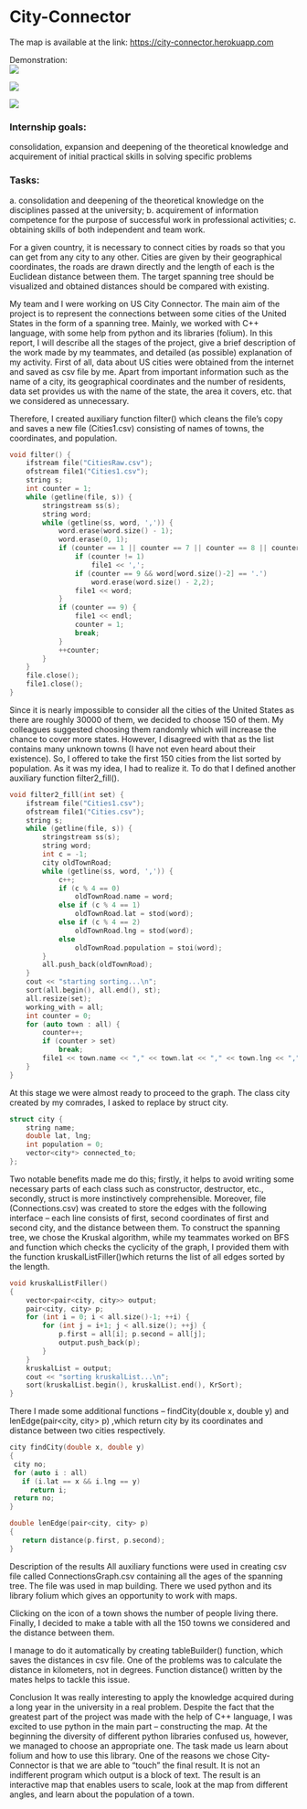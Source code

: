 # City-Connector
The map is available at the link:
https://city-connector.herokuapp.com

Demonstration:<br>
![](https://github.com/DKarz/readme-media/blob/master/city-conn1.gif?raw=true)

![](https://github.com/DKarz/readme-media/blob/master/city-conn22.gif?raw=true)

![](https://github.com/DKarz/readme-media/blob/master/city-conn3.gif?raw=true)


### Internship goals: 
consolidation, expansion and deepening of the theoretical knowledge and acquirement of initial practical skills in solving specific problems 
### Tasks:	
a.	consolidation and deepening of the theoretical knowledge on the disciplines passed at the university;
b.	acquirement of information competence for the purpose of successful work in professional activities;
c.	obtaining skills of both independent and team work.


For a given country, it is necessary to connect cities by roads so that you can get from any city to any other. Cities are given by their geographical coordinates, the roads are drawn directly and the length of each is the Euclidean distance between them. The target spanning tree should be visualized and obtained distances should be compared with existing.

My team and I were working on US City Connector. The main aim of the project is to represent the connections between some cities of the United States in the form of a spanning tree. Mainly, we worked with C++ language, with some help from python and its libraries (folium). In this report, I will describe all the stages of the project, give a brief description of the work made by my teammates, and detailed (as possible) explanation of my activity. 
First of all, data about US cities were obtained from the internet and saved as csv file by me. Apart from important information such as the name of a city, its geographical coordinates and the number of residents, data set provides us with the name of the state, the area it covers, etc. that we considered as unnecessary. 
  
Therefore, I created auxiliary function filter() which cleans the file’s copy and saves a new file (Cities1.csv) consisting of names of towns, the coordinates, and population.
```cpp
void filter() {
    ifstream file("CitiesRaw.csv");
    ofstream file1("Cities1.csv");
    string s;
    int counter = 1;
    while (getline(file, s)) {
        stringstream ss(s);
        string word;
        while (getline(ss, word, ',')) {
            word.erase(word.size() - 1);
            word.erase(0, 1);
            if (counter == 1 || counter == 7 || counter == 8 || counter == 9) {
                if (counter != 1)
                    file1 << ',';
                if (counter == 9 && word[word.size()-2] == '.')
                    word.erase(word.size() - 2,2);
                file1 << word;
            }
            if (counter == 9) {
                file1 << endl;
                counter = 1;
                break;
            }
            ++counter;
        }
    }
    file.close();
    file1.close();
}
```
Since it is nearly impossible to consider all the cities of the United States as there are roughly 30000 of them, we decided to choose 150 of them. My colleagues suggested choosing them randomly which will increase the chance to cover more states. However, I disagreed with that as the list contains many unknown towns (I have not even heard about their existence). So, I offered to take the first 150 cities from the list sorted by population. As it was my idea, I had to realize it. To do that I defined another auxiliary function filter2_fill().
```cpp
void filter2_fill(int set) {
    ifstream file("Cities1.csv");
    ofstream file1("Cities.csv");
    string s;
    while (getline(file, s)) {
        stringstream ss(s);
        string word;
        int c = -1;
        city oldTownRoad;
        while (getline(ss, word, ',')) {
            c++;
            if (c % 4 == 0)
                oldTownRoad.name = word;
            else if (c % 4 == 1)
                oldTownRoad.lat = stod(word);
            else if (c % 4 == 2)
                oldTownRoad.lng = stod(word);
            else
                oldTownRoad.population = stoi(word);
        }
        all.push_back(oldTownRoad);
    }
    cout << "starting sorting...\n";
    sort(all.begin(), all.end(), st);
    all.resize(set);
    working_with = all;
    int counter = 0;
    for (auto town : all) {
        counter++;
        if (counter > set)
            break;
        file1 << town.name << "," << town.lat << "," << town.lng << "," << town.population << endl;
    }
}
```

At this stage we were almost ready to proceed to the graph. The class city created by my comrades, I asked to replace by struct city.
```cpp
struct city {
    string name;
    double lat, lng;
    int population = 0;
    vector<city*> connected_to;
};
```
Two notable benefits made me do this; firstly, it helps to avoid writing some necessary parts of each class such as constructor, destructor, etc., secondly, struct is more instinctively comprehensible. Moreover, file (Connections.csv) was created to store the edges with the following interface – each line consists of first, second coordinates of first and second city, and the distance between them. To construct the spanning tree, we chose the Kruskal algorithm, while my teammates worked on BFS and function which checks the cyclicity of the graph, I provided them with the function kruskalListFiller()which returns the list of all edges sorted by the length.
```cpp
void kruskalListFiller()
{
    vector<pair<city, city>> output;
    pair<city, city> p;
    for (int i = 0; i < all.size()-1; ++i) {
        for (int j = i+1; j < all.size(); ++j) {
            p.first = all[i]; p.second = all[j];
            output.push_back(p);
        }
    }
    kruskalList = output;
    cout << "sorting kruskalList...\n";
    sort(kruskalList.begin(), kruskalList.end(), KrSort);
}
```
There I made some additional functions – findCity(double x, double y) and lenEdge(pair<city, city> p) ,which return city by its coordinates and distance between two cities respectively.
 ```cpp
city findCity(double x, double y)
{
  city no;
  for (auto i : all)
    if (i.lat == x && i.lng == y)
      return i;
  return no;
}

double lenEdge(pair<city, city> p)
{
    return distance(p.first, p.second);
}
```

Description of the results
All auxiliary functions were used in creating csv file called ConnectionsGraph.csv containing all the ages of the spanning tree. The file was used in map building. There we used python and its library folium which gives an opportunity to work with maps.
 
 
 
Clicking on the icon of a town shows the number of people living there.
Finally, I decided to make a table with all the 150 towns we considered and the distance between them. 
 
 
I manage to do it automatically by creating tableBuilder() function, which saves the distances in csv file. One of the problems was to calculate the distance in kilometers, not in degrees. Function distance() written by the mates helps to tackle this issue.

Conclusion
It was really interesting to apply the knowledge acquired during a long year in the university in a real problem. Despite the fact that the greatest part of the project was made with the help of C++ language, I was excited to use python in the main part – constructing the map. At the beginning the diversity of different python libraries confused us, however, we managed to choose an appropriate one. The task made us learn about folium and how to use this library. One of the reasons we chose City-Connector is that we are able to “touch” the final result. It is not an indifferent program which output is a block of text. The result is an interactive map that enables users to scale, look at the map from different angles, and learn about the population of a town.

